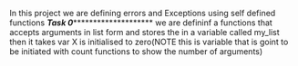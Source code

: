 In this project we are defining errors and Exceptions using self defined functions
*******Task 0***************************
we are defininf a functions that accepts arguments in list form and stores the in a variable called my_list
then it takes var X is initialised to zero(NOTE this is variable that is goint to be initiated with count functions to show the number of arguments)
